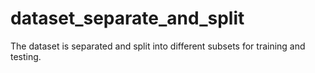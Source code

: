 # dataset_separate_and_split
The dataset is separated and split into different subsets for training and testing.
